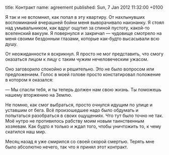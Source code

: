 title: Контракт
name: agreement
published: Sun, 7 Jan 2012 11:32:00 +0100

Я так и не вспомнил, как попал в эту квартиру. От нахлынувших воспоминаний вчерашней бойни меня выворачивало наизнанку. Я стоял над умывальником, как вдруг ощутил за спиной пустоту, какой-то вселенский вакуум. Я повернулся и закричал — чудовище смотрело на меня своими бездонным глазами, которые <nobr>как-будто</nobr> высасывали всю душу.

От неожиданности я вскрикнул. Я просто не мог представить, что смогу оказаться лицом к лицу с таким чужим нечеловеческим ужасом.

Оно заговорило спокойно и решительно. Это не было вопросом или предложением. Голос в моей голове просто констатировал положение в котором я оказался:

— Мы спасли тебя, и ты теперь должен нам свою жизнь. Ты поможешь нашему вторжению на Землю.

Не помню, как смог выбраться, просто очнулся идущим по улице и уставшим от бега. Всё произошедшее надо было обдумать и попытаться разобраться в своих ощущениях. Что тут было точно не так. Моё нутро не противилось рабству моим новым таинственным хозяевам. Как будто я только и ждал того, чтобы уничтожить то, к чему скатился наш мир.

Месяц назад я уже смирился со своей скорой смертью. Терять мне было абсолютно нечего, так что я принял этот контракт.
